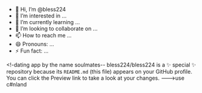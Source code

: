 - 👋 Hi, I’m @bless224
- 👀 I’m interested in ...
- 🌱 I’m currently learning ...
- 💞️ I’m looking to collaborate on ...
- 📫 How to reach me ...
- 😄 Pronouns: ...
- ⚡ Fun fact: ...

<!-dating app by the name soulmates--
bless224/bless224 is a ✨ special ✨ repository because its `README.md` (this file) appears on your GitHub profile.
You can click the Preview link to take a look at your changes.
--->use c#nland
